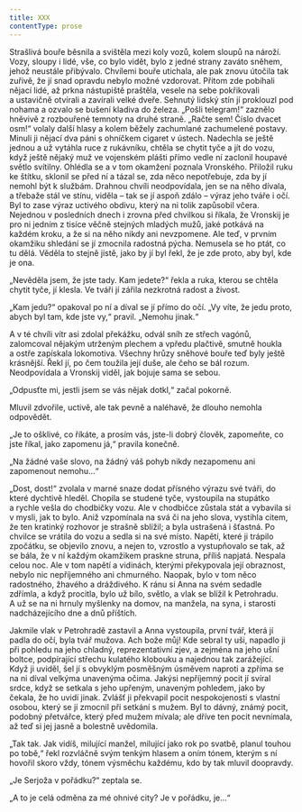 ```yaml
---
title: XXX
contentType: prose
---
```


<section>

Strašlivá bouře běsnila a svištěla mezi koly vozů, kolem sloupů na nároží. Vozy, sloupy i lidé, vše, co bylo vidět, bylo z jedné strany zaváto sněhem, jehož neustále přibývalo. Chvílemi bouře utichala, ale pak znovu útočila tak zuřivě, že jí snad opravdu nebylo možné vzdorovat. Přitom zde pobíhali nějací lidé, až prkna nástupiště praštěla, vesele na sebe pokřikovali a ustavičně otvírali a zavírali velké dveře. Sehnutý lidský stín jí proklouzl pod nohama a ozvalo se bušení kladiva do železa. „Pošli telegram!“ zaznělo hněvivě z rozbouřené temnoty na druhé straně. „Račte sem! Číslo dvacet osm!“ volaly další hlasy a kolem běžely zachumlané zachumelené postavy. Minuli ji nějací dva páni s ohníčkem cigaret v ústech. Nadechla se ještě jednou a už vytáhla ruce z rukávníku, chtěla se chytit tyče a jít do vozu, když ještě nějaký muž ve vojenském plášti přímo vedle ní zaclonil houpavé světlo svítilny. Ohlédla se a v tom okamžení poznala Vronského. Přiložil ruku ke štítku, sklonil se před ní a tázal se, zda něco nepotřebuje, zda by jí nemohl být k službám. Drahnou chvíli neodpovídala, jen se na něho dívala, a třebaže stál ve stínu, viděla – tak se jí aspoň zdálo – výraz jeho tváře i očí. Byl to zase výraz uctivého obdivu, který na ni tolik zapůsobil včera. Nejednou v posledních dnech i zrovna před chvilkou si říkala, že Vronskij je pro ni jedním z tisíce věčně stejných mladých mužů, jaké potkává na každém kroku, a že si na něho nikdy ani nevzpomene. Ale teď, v prvním okamžiku shledání se jí zmocnila radostná pýcha. Nemusela se ho ptát, co tu dělá. Věděla to stejně jistě, jako by jí byl řekl, že je zde proto, aby byl, kde je ona.

„Nevěděla jsem, že jste tady. Kam jedete?“ řekla a ruka, kterou se chtěla chytit tyče, jí klesla. Ve tváři jí zářila nezkrotná radost a živost.

„Kam jedu?“ opakoval po ní a díval se jí přímo do očí. „Vy víte, že jedu proto, abych byl tam, kde jste vy,“ pravil. „Nemohu jinak.“

A v té chvíli vítr asi zdolal překážku, odvál sníh ze střech vagónů, zalomcoval nějakým utrženým plechem a vpředu plačtivě, smutně houkla a ostře zapískala lokomotiva. Všechny hrůzy sněhové bouře teď byly ještě krásnější. Řekl jí, po čem toužila její duše, ale čeho se bál rozum. Neodpovídala a Vronskij viděl, jak bojuje sama se sebou.

„Odpusťte mi, jestli jsem se vás nějak dotkl,“ začal pokorně.

Mluvil zdvořile, uctivě, ale tak pevně a naléhavě, že dlouho nemohla odpovědět.

„Je to ošklivé, co říkáte, a prosím vás, jste-li dobrý člověk, zapomeňte, co jste říkal, jako zapomenu já,“ pravila konečně.

„Na žádné vaše slovo, na žádný váš pohyb nikdy nezapomenu ani zapomenout nemohu…“

„Dost, dost!“ zvolala v marné snaze dodat přísného výrazu své tváři, do které dychtivě hleděl. Chopila se studené tyče, vystoupila na stupátko a rychle vešla do chodbičky vozu. Ale v chodbičce zůstala stát a vybavila si v mysli, jak to bylo. Aniž vzpomínala na svá či na jeho slova, vystihla citem, že ten kratinký rozhovor je strašně sblížil; a byla ustrašená i šťastná. Po chvilce se vrátila do vozu a sedla si na své místo. Napětí, které ji trápilo zpočátku, se objevilo znovu, a nejen to, vzrostlo a vystupňovalo se tak, až se bála, že v ní každým okamžikem praskne struna, příliš napjatá. Nespala celou noc. Ale v tom napětí a vidinách, kterými překypovala její obraznost, nebylo nic nepříjemného ani chmurného. Naopak, bylo v tom něco radostného, žhavého a dráždivého. K ránu si Anna na svém sedadle zdřímla, a když procitla, bylo už bílo, světlo, a vlak se blížil k Petrohradu. A už se na ni hrnuly myšlenky na domov, na manžela, na syna, i starosti nadcházejícího dne a dnů příštích.

Jakmile vlak v Petrohradě zastavil a Anna vystoupila, první tvář, která jí padla do očí, byla tvář mužova. Ach bože můj! Kde sebral ty uši, napadlo ji při pohledu na jeho chladný, reprezentativní zjev, a zejména na jeho ušní boltce, podpírající střechu kulatého klobouku a najednou tak zarážející. Když ji uviděl, šel jí s obvyklým posměšným úsměvem naproti a zpříma se na ni díval velkýma unavenýma očima. Jakýsi nepříjemný pocit jí svíral srdce, když se setkala s jeho upřeným, unaveným pohledem, jako by čekala, že ho uvidí jinak. Zvlášť ji překvapil pocit nespokojenosti s vlastní osobou, který se jí zmocnil při setkání s mužem. Byl to dávný, známý pocit, podobný přetvářce, který před mužem mívala; ale dříve ten pocit nevnímala, až teď si jej jasně a bolestně uvědomila.

„Tak tak. Jak vidíš, milující manžel, milující jako rok po svatbě, planul touhou po tobě,“ řekl rozvláčně svým tenkým hlasem a oním tónem, kterým s ní hovořil skoro vždy, tónem výsměchu každému, kdo by tak mluvil doopravdy.

„Je Serjoža v pořádku?“ zeptala se.

„A to je celá odměna za mé ohnivé city? Je v pořádku, je…“

</section>
